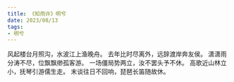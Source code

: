 ```yaml
---
title: 《知雨许》明兮
date: 2023/08/13
tags:
- 明兮
---
```

风起楼台月照沟，水波江上渔晚舟。
去年比时尽离外，远辞渡岸奔友侯。
潇潇雨分涛不尽，位飘飘缈孤客游。
一场僵局势两立，汝不罢头予不休。
高歌近山林立小，抚琴引游儒生走。
末谈往日不回响，琵琶长笛随故休。
